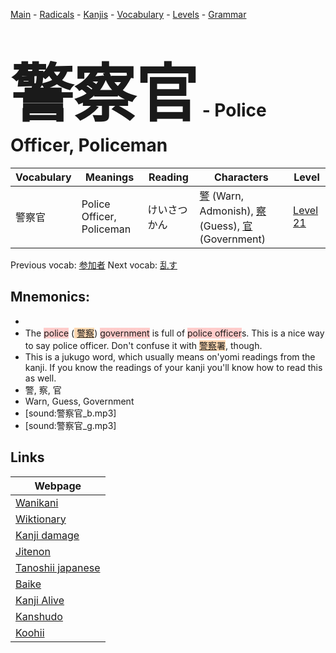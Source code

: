 <style> bigfont {font-size: 100px}</style>
[Main](../README.md) -
[Radicals](../radicals.md) -
[Kanjis](../kanjis.md) -
[Vocabulary](../vocabulary.md) -
[Levels](../levels.md) -
[Grammar](../grammar.md)
# <bigfont> 警察官</bigfont> - Police Officer, Policeman 

| Vocabulary | Meanings | Reading | Characters | Level |
| --- | --- | --- | --- | --- |
| 警察官 | Police Officer, Policeman | けいさつかん |  [警](../kanjis/警.md) (Warn, Admonish), [察](../kanjis/察.md) (Guess), [官](../kanjis/官.md) (Government) | [Level 21](../levels/wk_level21.md) |

Previous vocab: [参加者](参加者.md) Next vocab: [乱す](乱す.md) 

## Mnemonics:

* 
* The <span style="background-color:#ffcccb"> police</span> (<span style="background-color:#fed8b1"> [警察](https://jisho.org/search/警察)</span>) <span style="background-color:#ffcccb"> government</span> is full of <span style="background-color:#ffcccb"> police officer</span>s. This is a nice way to say police officer. Don't confuse it with <span style="background-color:#fed8b1"> [警察](https://jisho.org/search/警察)署</span>, though.
* This is a jukugo word, which usually means on'yomi readings from the kanji. If you know the readings of your kanji you'll know how to read this as well.
* 警, 察, 官
* Warn, Guess, Government
* [sound:警察官_b.mp3]
* [sound:警察官_g.mp3]


## Links 

| Webpage |
| --- |
| [Wanikani          ](https://www.wanikani.com/kanji/警察官) |
| [Wiktionary        ](https://en.wiktionary.org/wiki/警察官) |
| [Kanji damage      ](http://www.kanjidamage.com/kanji/search?utf8=✓&q=警察官) |
| [Jitenon           ](https://jitenon.com/kanji/警察官) |
| [Tanoshii japanese ](https://www.tanoshiijapanese.com/dictionary/kanji.cfm?k=警察官) |
| [Baike             ](https://baike.baidu.com/item/警察官) |
| [Kanji Alive       ](https://app.kanjialive.com/警察官) |
| [Kanshudo          ](https://www.kanshudo.com/searchmn?q=警察官) |
| [Koohii            ](https://kanji.koohii.com/study/kanji/警察官) |
